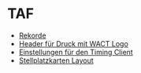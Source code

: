 # TAF

- [Rekorde](records)
- [Header für Druck mit WACT Logo](header.png)
- [Einstellungen für den Timing Client](timing_client.md)
- [Stellplatzkarten Layout](Stellplatzkarte_Vorlage.regc)